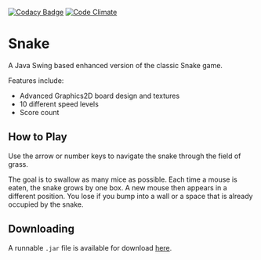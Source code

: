 [![Codacy Badge](https://api.codacy.com/project/badge/Grade/d9e112b4069b41359bdecaecd23ccf1e)](https://www.codacy.com/app/tziporaziegler/Snake?utm_source=github.com&amp;utm_medium=referral&amp;utm_content=tziporaziegler/Snake&amp;utm_campaign=Badge_Grade)
[![Code Climate](https://codeclimate.com/github/tziporaziegler/Snake/badges/gpa.svg)](https://codeclimate.com/github/tziporaziegler/Snake)

# Snake

A Java Swing based enhanced version of the classic Snake game.

Features include:

- Advanced Graphics2D board design and textures
- 10 different speed levels
- Score count

## How to Play

Use the arrow or number keys to navigate the snake through the field of grass.

The goal is to swallow as many mice as possible.
Each time a mouse is eaten, the snake grows by one box. A new mouse then appears in a different position.
You lose if you bump into a wall or a space that is already occupied by the snake.

## Downloading

A runnable `.jar` file is available for download [here](Snake.jar).
